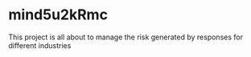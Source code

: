 # mind5u2kRmc
This project is all about to manage the risk generated by responses for different industries
